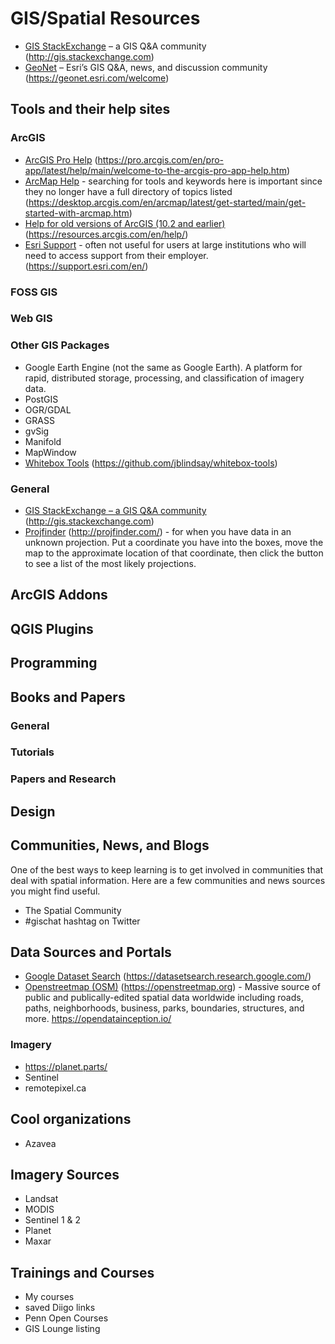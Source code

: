 # GIS/Spatial Resources

* [GIS StackExchange](http://gis.stackexchange.com) – a GIS Q&A community (http://gis.stackexchange.com)
*	[GeoNet](https://geonet.esri.com/welcome) – Esri’s GIS Q&A, news, and discussion community (https://geonet.esri.com/welcome)

## Tools and their help sites
### ArcGIS
* [ArcGIS Pro Help](https://pro.arcgis.com/en/pro-app/latest/help/main/welcome-to-the-arcgis-pro-app-help.htm) (https://pro.arcgis.com/en/pro-app/latest/help/main/welcome-to-the-arcgis-pro-app-help.htm)
* [ArcMap Help](https://desktop.arcgis.com/en/arcmap/latest/get-started/main/get-started-with-arcmap.htm) - searching for tools and keywords here is important since they no longer have a full directory of topics listed (https://desktop.arcgis.com/en/arcmap/latest/get-started/main/get-started-with-arcmap.htm)
* [Help for old versions of ArcGIS (10.2 and earlier)](https://resources.arcgis.com/en/help/) (https://resources.arcgis.com/en/help/)
* [Esri Support](https://support.esri.com/en/) - often not useful for users at large institutions who will need to access support from their employer. (https://support.esri.com/en/)

### FOSS GIS

### Web GIS

### Other GIS Packages
* Google Earth Engine (not the same as Google Earth). A platform for rapid, distributed storage, processing, and classification of imagery data.
* PostGIS
* OGR/GDAL
* GRASS
* gvSig
* Manifold
* MapWindow
* [Whitebox Tools](https://github.com/jblindsay/whitebox-tools) (https://github.com/jblindsay/whitebox-tools)

### General
* [GIS StackExchange – a GIS Q&A community](http://gis.stackexchange.com) (http://gis.stackexchange.com)
* [Projfinder](http://projfinder.com/) (http://projfinder.com/) - for when you have data in an unknown projection. Put a coordinate you have into the boxes, move the map to the approximate location of that coordinate, then click the button to see a list of the most likely projections.

## ArcGIS Addons

## QGIS Plugins

## Programming

## Books and Papers

### General

### Tutorials

### Papers and Research

## Design

## Communities, News, and Blogs
One of the best ways to keep learning is to get involved in communities that deal with spatial information. Here are a few communities and news sources you might find useful.

* The Spatial Community
* #gischat hashtag on Twitter

## Data Sources and Portals
* [Google Dataset Search](https://datasetsearch.research.google.com/) (https://datasetsearch.research.google.com/)
* [Openstreetmap (OSM)](https://openstreetmap.org) (https://openstreetmap.org) - Massive source of public and publically-edited spatial data worldwide including roads, paths, neighborhoods, business, parks, boundaries, structures, and more.
https://opendatainception.io/

### Imagery
* https://planet.parts/
* Sentinel
* remotepixel.ca


## Cool organizations
* Azavea

## Imagery Sources
* Landsat
* MODIS
* Sentinel 1 & 2
* Planet
* Maxar

## Trainings and Courses
* My courses
* saved Diigo links
* Penn Open Courses
* GIS Lounge listing
